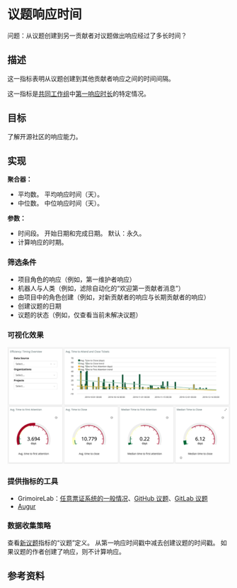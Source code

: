 # 议题响应时间

问题：从议题创建到另一贡献者对议题做出响应经过了多长时间？

## 描述
这一指标表明从议题创建到其他贡献者响应之间的时间间隔。

这一指标是[共同工作组](https://github.com/chaoss/wg-common)中[第一响应时长](https://github.com/chaoss/wg-common/blob/master/focus-areas/when/time-to-first-response.md)的特定情况。


## 目标
了解开源社区的响应能力。

## 实现

**聚合器：**
* 平均数。 平均响应时间（天）。
* 中位数。 中位响应时间（天）。

**参数：**
* 时间段。 开始日期和完成日期。 默认：永久。
* 计算响应的时期。

### 筛选条件
* 项目角色的响应（例如，第一维护者响应）
* 机器人与人类（例如，滤除自动化的“欢迎第一贡献者消息”）
* 由项目中的角色创建（例如，对新贡献者的响应与长期贡献者的响应）
* 创建议题的日期
* 议题的状态（例如，仅查看当前未解决议题）

### 可视化效果

![GrimoireLab 的示例可视化效果](images/issue-response-time_grimoirelab.png)

### 提供指标的工具
* GrimoireLab：[任意票证系统的一般情况](https://chaoss.github.io/grimoirelab-sigils/panels/efficiency-timing-overview/)、[GitHub 议题](https://chaoss.github.io/grimoirelab-sigils/panels/github-issues-efficiency/)、[GitLab 议题](https://chaoss.github.io/grimoirelab-sigils/panels/gitlab-issues-efficiency/)
* [Augur](http://augur.osshealth.io/api_docs/#api-Evolution-Issue_Response_Time_Repo_)

### 数据收集策略

查看[新议题](https://github.com/chaoss/wg-evolution/blob/master/metrics/Issues_New.md)指标的“议题”定义。 从第一响应时间戳中减去创建议题的时间戳。 如果议题的作者创建了响应，则不计算响应。

## 参考资料

